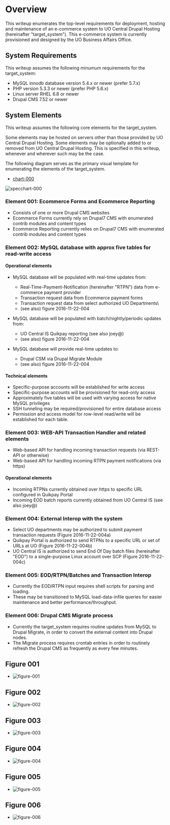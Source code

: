# Overview

This writeup enumerates the top-level requirements for deployment, hosting and maintenance of an e-commerce system to UO Central Drupal Hosting (hereinafter "target_system"). This e-commerce system is currently provisioned and designed by the UO Business Affairs Office.

## System Requirements

This writeup assumes the following minumum requirements for the target_system:

* MySQL innodb database version 5.4.x or newer (prefer 5.7.x)
* PHP version 5.3.3 or newer (prefer PHP 5.6.x)
* Linux server RHEL 6.8 or newer
* Drupal CMS 7.52 or newer

## System Elements

This writeup assumes the following core elements for the target_system.

Some elements may be hosted on servers other than those provided by UO Central Drupal Hosting. Some elements may be optionally added to or removed from UO Central Drupal Hosting. This is specified in this writeup, whenever and wherever such may be the case.

The following diagram serves as the primary visual template for enumerating the elements of the target_system.

* [chart-000](https://github.com/dreftymac/public.lab/blob/master/topic/ecommuod/image/specchart000.png)

![specchart-000](https://cloud.githubusercontent.com/assets/4074354/20541457/31c16106-b0b2-11e6-8cef-00d62e2b28d2.png)

### Element 001: Ecommerce Forms and Ecommerce Reporting

* Consists of one or more Drupal CMS websites
* Ecommerce Forms currently rely on Drupal7 CMS with enumerated contrib modules and content types
* Ecommerce Reporting currently relies on Drupal7 CMS with enumerated contrib modules and content types

### Element 002: MySQL database with approx five tables for read-write access

#### Operational elements

* MySQL database will be populated with real-time updates from:
    * Real-Time-Payment-Notification (hereinafter "RTPN") data from e-commerce payment provider
    * Transaction request data from Ecommerce payment forms
    * Transaction request data from select authorized UO Departments\
    * (see also) figure 2016-11-22-004

* MySQL database will be populated with batch/nightly/periodic updates from:
    * UO Central IS Quikpay reporting (see also joey@)
    * (see also) figure 2016-11-22-004

* MySQL database will provide real-time updates to:
    * Drupal CSM via Drupal Migrate Module
    * (see also) figure 2016-11-22-004

#### Technical elements

* Specific-purpose accounts will be established for write access
* Specific-purpose accounts will be provisioned for read-only access
* Approximately five tables will be used with varying access for native MySQL privileges
* SSH tunneling may be required/provisioned for entire database access
* Permission and access model for row-level read/write will be established for each table.

### Element 003: WEB-API Transaction Handler and related elements

* Web-based API for handling incoming transaction requests (via REST-API or otherwise)
* Web-based API for handling incoming RTPN payment notifications (via https)

#### Operational elements

* Incoming RTPNs currently obtained over https to specific URL configured in Quikpay Portal
* Incoming EOD batch reports currently obtained from UO Central IS (see also joey@)

### Element 004: External Interop with the system

* Select UO departments may be authorized to submit payment transaction requests (Figure 2016-11-22-004a)
* Quikpay Portal is authorized to send RTPNs to a specific URL or set of URLs at UO (Figure 2016-11-22-004b)
* UO Central IS is authorized to send End Of Day batch files (hereinafter "EOD") to a single-purpose Linux account over SCP (Figure 2016-11-22-004c)

### Element 005: EOD/RTPN/Batches and Transaction Interop

* Currently the EOD/RTPN input requires shell scripts for parsing and loading.
* These may be transitioned to MySQL load-data-infile queries for easier maintenance and better performance/throughput.

### Element 006: Drupal CMS Migrate process

* Currently the target_system requires routine updates from MySQL to Drupal Migrate, in order to convert the external content into Drupal nodes.
* The Migrate process requires crontab entries in order to routinely refresh the Drupal CMS as frequently as every few minutes.



## Figure 001

* ![figure-001](https://cloud.githubusercontent.com/assets/4074354/20542606/331a7e48-b0b7-11e6-8058-1705782d9dfc.png)

## Figure 002

* ![figure-002](https://cloud.githubusercontent.com/assets/4074354/20542611/35bea926-b0b7-11e6-8cbc-33d65f64b961.png)

## Figure 003

* ![figure-003](https://cloud.githubusercontent.com/assets/4074354/20542614/38d7543c-b0b7-11e6-9327-aff428b16086.png)

## Figure 004

* ![figure-004](https://cloud.githubusercontent.com/assets/4074354/20542619/3cfdcbb8-b0b7-11e6-93ba-1c5ed049e408.png)

## Figure 005

* ![figure-005](https://cloud.githubusercontent.com/assets/4074354/20542625/420c2cb2-b0b7-11e6-99a6-500eb144db53.png)

## Figure 006

* ![figure-006](https://cloud.githubusercontent.com/assets/4074354/20542629/462bc532-b0b7-11e6-9a56-83b8ff74a7c0.png)
